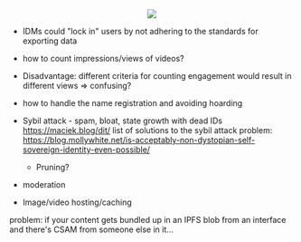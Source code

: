<div style="text-align: center;">
    <img src="https://png.pngitem.com/pimgs/s/207-2073499_translate-platform-from-english-to-spanish-work-in.png">
</div>



- IDMs could "lock in" users by not adhering to the standards for exporting data

- how to count impressions/views of videos?
- Disadvantage: different criteria for counting engagement would result in different views => confusing?

- how to handle the name registration and avoiding hoarding

- Sybil attack - spam, bloat, state growth with dead IDs
    https://maciek.blog/dit/
    list of solutions to the sybil attack problem:
        https://blog.mollywhite.net/is-acceptably-non-dystopian-self-sovereign-identity-even-possible/
    - Pruning?

- moderation

- Image/video hosting/caching

problem: if your content gets bundled up in an IPFS blob from an interface and there's CSAM from someone else in it...


